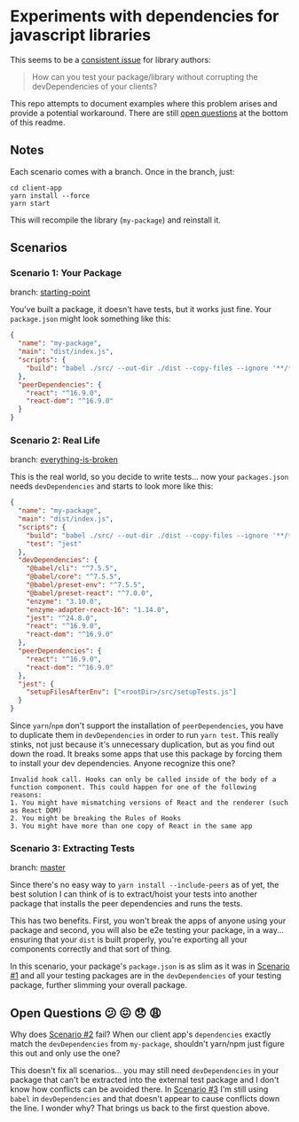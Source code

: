 # Experiments with dependencies for javascript libraries

This seems to be a [consistent issue](https://github.com/yarnpkg/yarn/issues/1503) for library authors:

> How can you test your package/library without corrupting the devDependencies of your clients?

This repo attempts to document examples where this problem arises and provide a potential workaround. There are still [open questions](#open-questions) at the bottom of this readme.

## Notes

Each scenario comes with a branch. Once in the branch, just:

```
cd client-app
yarn install --force
yarn start
```

This will recompile the library (`my-package`) and reinstall it.

## Scenarios

### Scenario 1: Your Package

branch: [starting-point](https://github.com/jamstooks/package-peer-dependencies/tree/starting-point)

You've built a package, it doesn't have tests, but it works just fine. Your `package.json` might look something like this:

```json
{
  "name": "my-package",
  "main": "dist/index.js",
  "scripts": {
    "build": "babel ./src/ --out-dir ./dist --copy-files --ignore '**/*.test.js'"
  },
  "peerDependencies": {
    "react": "^16.9.0",
    "react-dom": "^16.9.0"
  }
}
```

### Scenario 2: Real Life

branch: [everything-is-broken](https://github.com/jamstooks/package-peer-dependencies/tree/everything-is-broken)

This is the real world, so you decide to write tests... now your `packages.json` needs `devDependencies` and starts to look more like this:

```json
{
  "name": "my-package",
  "main": "dist/index.js",
  "scripts": {
    "build": "babel ./src/ --out-dir ./dist --copy-files --ignore '**/*.test.js'",
    "test": "jest"
  },
  "devDependencies": {
    "@babel/cli": "^7.5.5",
    "@babel/core": "^7.5.5",
    "@babel/preset-env": "^7.5.5",
    "@babel/preset-react": "^7.0.0",
    "enzyme": "3.10.0",
    "enzyme-adapter-react-16": "1.14.0",
    "jest": "^24.8.0",
    "react": "^16.9.0",
    "react-dom": "^16.9.0"
  },
  "peerDependencies": {
    "react": "^16.9.0",
    "react-dom": "^16.9.0"
  },
  "jest": {
    "setupFilesAfterEnv": ["<rootDir>/src/setupTests.js"]
  }
}
```

Since `yarn`/`npm` don't support the installation of `peerDependencies`, you have to duplicate them in `devDependencies` in order to run `yarn test`. This really stinks, not just because it's unnecessary duplication, but as you find out down the road. It breaks some apps that use this package by forcing them to install your dev dependencies. Anyone recognize this one?

```
Invalid hook call. Hooks can only be called inside of the body of a function component. This could happen for one of the following reasons:
1. You might have mismatching versions of React and the renderer (such as React DOM)
2. You might be breaking the Rules of Hooks
3. You might have more than one copy of React in the same app
```

### Scenario 3: Extracting Tests

branch: [master](https://github.com/jamstooks/package-peer-dependencies/tree/master)

Since there's no easy way to `yarn install --include-peers` as of yet, the best solution I can think of is to extract/hoist your tests into another package that installs the peer dependencies and runs the tests.

This has two benefits. First, you won't break the apps of anyone using your package and second, you will also be e2e testing your package, in a way... ensuring that your `dist` is built properly, you're exporting all your components correctly and that sort of thing.

In this scenario, your package's `package.json` is as slim as it was in [Scenario #1](#scenario-1-your-package) and all your testing packages are in the `devDependencies` of your testing package, further slimming your overall package.

## Open Questions :confused: :confounded: :disappointed: :weary:

Why does [Scenario #2](#scenario-2-real-life) fail? When our client app's `dependencies` exactly match the `devDependencies` from `my-package`, shouldn't yarn/npm just figure this out and only use the one?

This doesn't fix all scenarios... you may still need `devDependencies` in your package that can't be extracted into the external test package and I don't know how conflicts can be avoided there. In [Scenario #3](#scenario-3-extracting-tests) I'm still using `babel` in `devDependencies` and that doesn't appear to cause conflicts down the line. I wonder why? That brings us back to the first question above.

